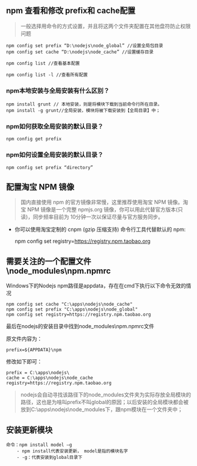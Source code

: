 #


## npm 查看和修改 prefix和 cache配置

> 一般选择用命令的方式设置，并且将这两个文件夹配置在其他盘符防止权限问题

    npm config set prefix “D:\nodejs\node_global” //设置全局包目录
    npm config set cache “D:\nodejs\node_cache” //设置缓存目录

    npm config list //查看基本配置

    npm config list -l //查看所有配置

### npm本地安装与全局安装有什么区别？

    npm install grunt // 本地安装，则是将模块下载到当前命令行所在目录。
    npm install -g grunt//全局安装，模块将被下载安装到【全局目录】中；

### npm如何获取全局安装的默认目录？

    npm config get prefix

### npm如何设置全局安装的默认目录？
    
    npm config set prefix “directory”


## 配置淘宝 NPM 镜像

> 国内直接使用 npm 的官方镜像非常慢，这里推荐使用淘宝 NPM 镜像。淘宝 NPM 镜像是一个完整 npmjs.org 镜像，你可以用此代替官方版本(只读)，同步频率目前为 10分钟一次以保证尽量与官方服务同步。

- 你可以使用淘宝定制的 cnpm (gzip 压缩支持) 命令行工具代替默认的 npm:

    npm config set registry=https://registry.npm.taobao.org

    
## 需要关注的一个配置文件 \node_modules\npm\.npmrc

Windows下的Nodejs npm路径是appdata，存在在cmd下执行以下命令无效的情况

    npm config set cache "C:\apps\nodejs\node_cache"
    npm config set prefix "C:\apps\nodejs\node_global"
    npm config set registry=https://registry.npm.taobao.org

最后在nodejs的安装目录中找到node_modules\npm\.npmrc文件

原文件内容为：
    
    prefix=${APPDATA}\npm

修改如下即可：

    prefix = C:\apps\nodejs\
    cache = C:\apps\nodejs\node_cache
    registry=https://registry.npm.taobao.org

> nodejs会自动寻找该路径下的node_modules文件夹为实际存放全局模块的路径，这也是为啥叫prefix不叫global的原因；以后安装的全局模块都会被放到C:\apps\nodejs\node_modules下，跟npm模块在一个文件夹中；

## 安装更新模块

    命令：npm install model –g
        - npm install代表安装更新， model是指的模块名字
        - -g：代表安装到global目录下